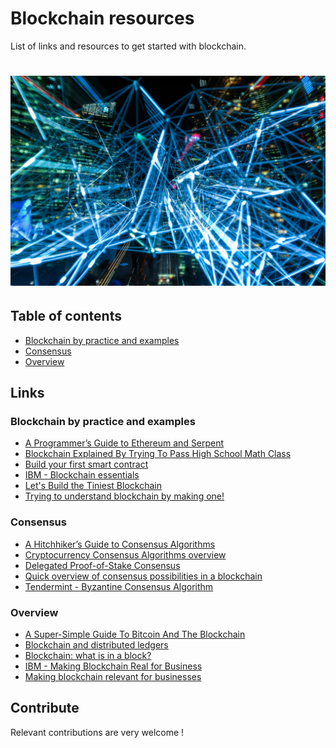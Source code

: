 # Blockchain resources
List of links and resources to get started with blockchain.


# ![Blockchain](network.jpeg)


## Table of contents
* [Blockchain by practice and examples](#blockchain-by-practice-and-examples)
* [Consensus](#consensus)
* [Overview](#overview)


## Links

### Blockchain by practice and examples
* [A Programmer’s Guide to Ethereum and Serpent](https://mc2-umd.github.io/ethereumlab/docs/serpent_tutorial.pdf)
* [Blockchain Explained By Trying To Pass High School Math Class](https://dev.to/kbk0125/blockchain-explained-by-trying-to-pass-high-school-math-class-3c8k)
* [Build your first smart contract](https://medium.com/crypto-currently/build-your-first-smart-contract-fc36a8ff50ca)
* [IBM - Blockchain essentials](https://developer.ibm.com/courses/all/blockchain-essentials/)
* [Let's Build the Tiniest Blockchain](https://dev.to/aunyks/lets-build-the-tiniest-blockchain)
* [Trying to understand blockchain by making one!](https://dev.to/damcosset/trying-to-understand-blockchain-by-making-one-ce4)


### Consensus
* [A Hitchhiker’s Guide to Consensus Algorithms](https://hackernoon.com/a-hitchhikers-guide-to-consensus-algorithms-d81aae3eb0e3)
* [Cryptocurrency Consensus Algorithms overview](https://hackernoon.com/an-overview-of-cryptocurrency-consensus-algorithms-9d744289378f)
* [Delegated Proof-of-Stake Consensus](https://bitshares.org/technology/delegated-proof-of-stake-consensus/)
* [Quick overview of consensus possibilities in a blockchain](https://dev.to/damcosset/quick-overview-of-consensus-possibilities-in-a-blockchain--2d24)
* [Tendermint - Byzantine Consensus Algorithm](https://github.com/tendermint/tendermint/wiki/Byzantine-Consensus-Algorithm)


### Overview
* [A Super-Simple Guide To Bitcoin And The Blockchain](https://dev.to/jordanirabor/a-super-simple-way-to-understand-bitcoin-and-the-blockchain-cg6)
* [Blockchain and distributed ledgers](https://portail-qualite.public.lu/content/dam/qualite/publications/normalisation/2018/white-paper-blockchain-june-2018.pdf)
* [Blockchain: what is in a block?](https://dev.to/damcosset/blockchain-what-is-in-a-block-48jo)
* [IBM - Making Blockchain Real for Business](https://developer.ibm.com/courses/wp-content/uploads/sites/83/BlockchainOverview.pdf)
* [Making blockchain relevant for businesses](https://dev.to/damcosset/making-blockchain-relevant-for-businesses-586l)


## Contribute
Relevant contributions are very welcome !
